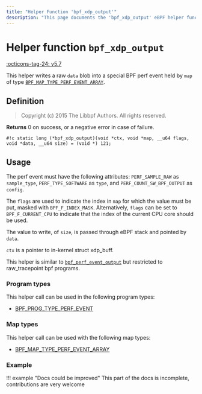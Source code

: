 ```yaml
---
title: "Helper Function 'bpf_xdp_output'"
description: "This page documents the 'bpf_xdp_output' eBPF helper function, including its defintion, usage, program types that can use it, and examples."
---
```

# Helper function `bpf_xdp_output`

<!-- [FEATURE_TAG](bpf_xdp_output) -->
[:octicons-tag-24: v5.7](https://github.com/torvalds/linux/commit/d831ee84bfc9173eecf30dbbc2553ae81b996c60)
<!-- [/FEATURE_TAG] -->

This helper writes a raw `data` blob into a special BPF perf event held by `map` of type [`BPF_MAP_TYPE_PERF_EVENT_ARRAY`](../map-type/BPF_MAP_TYPE_PERF_EVENT_ARRAY.md).

## Definition

> Copyright (c) 2015 The Libbpf Authors. All rights reserved.


**Returns**
0 on success, or a negative error in case of failure.

`#!c static long (*bpf_xdp_output)(void *ctx, void *map, __u64 flags, void *data, __u64 size) = (void *) 121;`

## Usage

The perf event must have the following attributes: `PERF_SAMPLE_RAW` as `sample_type`, `PERF_TYPE_SOFTWARE` as `type`, and `PERF_COUNT_SW_BPF_OUTPUT` as `config`.

The `flags` are used to indicate the index in `map` for which the value must be put, masked with `BPF_F_INDEX_MASK`. Alternatively, `flags` can be set to `BPF_F_CURRENT_CPU` to indicate that the index of the current CPU core should be used.

The value to write, of `size`, is passed through eBPF stack and pointed by `data`.

`ctx` is a pointer to in-kernel struct xdp_buff.

This helper is similar to [`bpf_perf_event_output`](bpf_perf_event_output.md) but restricted to raw_tracepoint bpf programs.

### Program types

This helper call can be used in the following program types:

 * [BPF_PROG_TYPE_PERF_EVENT](../program-type/BPF_PROG_TYPE_RAW_TRACEPOINT.md)

### Map types

This helper call can be used with the following map types:

<!-- DO NOT EDIT MANUALLY -->
<!-- [HELPER_FUNC_MAP_REF] -->
 * [BPF_MAP_TYPE_PERF_EVENT_ARRAY](../map-type/BPF_MAP_TYPE_PERF_EVENT_ARRAY.md)
<!-- [/HELPER_FUNC_MAP_REF] -->

### Example

!!! example "Docs could be improved"
    This part of the docs is incomplete, contributions are very welcome
